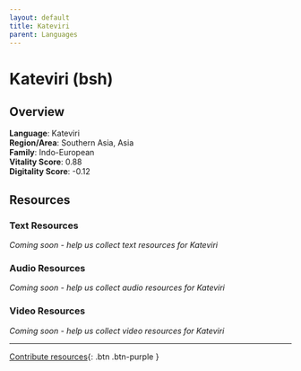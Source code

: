 ```yaml
---
layout: default
title: Kateviri
parent: Languages
---
```


# Kateviri (bsh)

## Overview

**Language**: Kateviri  
**Region/Area**: Southern Asia, Asia  
**Family**: Indo-European  
**Vitality Score**: 0.88  
**Digitality Score**: -0.12  

## Resources

### Text Resources
*Coming soon - help us collect text resources for Kateviri*

### Audio Resources
*Coming soon - help us collect audio resources for Kateviri*

### Video Resources
*Coming soon - help us collect video resources for Kateviri*

---

[Contribute resources](https://fairtrain.github.io/){: .btn .btn-purple }
